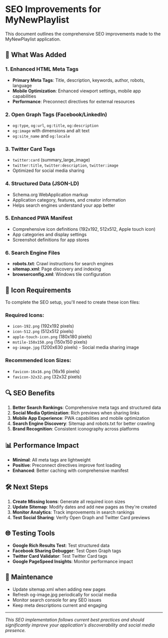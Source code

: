 # SEO Improvements for MyNewPlaylist

This document outlines the comprehensive SEO improvements made to the MyNewPlaylist application.

## 🚀 What Was Added

### 1. Enhanced HTML Meta Tags
- **Primary Meta Tags**: Title, description, keywords, author, robots, language
- **Mobile Optimization**: Enhanced viewport settings, mobile app capabilities
- **Performance**: Preconnect directives for external resources

### 2. Open Graph Tags (Facebook/LinkedIn)
- `og:type`, `og:url`, `og:title`, `og:description`
- `og:image` with dimensions and alt text
- `og:site_name` and `og:locale`

### 3. Twitter Card Tags
- `twitter:card` (summary_large_image)
- `twitter:title`, `twitter:description`, `twitter:image`
- Optimized for social media sharing

### 4. Structured Data (JSON-LD)
- Schema.org WebApplication markup
- Application category, features, and creator information
- Helps search engines understand your app better

### 5. Enhanced PWA Manifest
- Comprehensive icon definitions (192x192, 512x512, Apple touch icon)
- App categories and display settings
- Screenshot definitions for app stores

### 6. Search Engine Files
- **robots.txt**: Crawl instructions for search engines
- **sitemap.xml**: Page discovery and indexing
- **browserconfig.xml**: Windows tile configuration

## 📱 Icon Requirements

To complete the SEO setup, you'll need to create these icon files:

### Required Icons:
- `icon-192.png` (192x192 pixels)
- `icon-512.png` (512x512 pixels)
- `apple-touch-icon.png` (180x180 pixels)
- `mstile-150x150.png` (150x150 pixels)
- `og-image.jpg` (1200x630 pixels) - Social media sharing image

### Recommended Icon Sizes:
- `favicon-16x16.png` (16x16 pixels)
- `favicon-32x32.png` (32x32 pixels)

## 🔍 SEO Benefits

1. **Better Search Rankings**: Comprehensive meta tags and structured data
2. **Social Media Optimization**: Rich previews when sharing links
3. **Mobile App Experience**: PWA capabilities and mobile optimization
4. **Search Engine Discovery**: Sitemap and robots.txt for better crawling
5. **Brand Recognition**: Consistent iconography across platforms

## 📊 Performance Impact

- **Minimal**: All meta tags are lightweight
- **Positive**: Preconnect directives improve font loading
- **Enhanced**: Better caching with comprehensive manifest

## 🛠️ Next Steps

1. **Create Missing Icons**: Generate all required icon sizes
2. **Update Sitemap**: Modify dates and add new pages as they're created
3. **Monitor Analytics**: Track improvements in search rankings
4. **Test Social Sharing**: Verify Open Graph and Twitter Card previews

## 🌐 Testing Tools

- **Google Rich Results Test**: Test structured data
- **Facebook Sharing Debugger**: Test Open Graph tags
- **Twitter Card Validator**: Test Twitter Card tags
- **Google PageSpeed Insights**: Monitor performance impact

## 📝 Maintenance

- Update sitemap.xml when adding new pages
- Refresh og-image.jpg periodically for social media
- Monitor search console for any SEO issues
- Keep meta descriptions current and engaging

---

*This SEO implementation follows current best practices and should significantly improve your application's discoverability and social media presence.*
